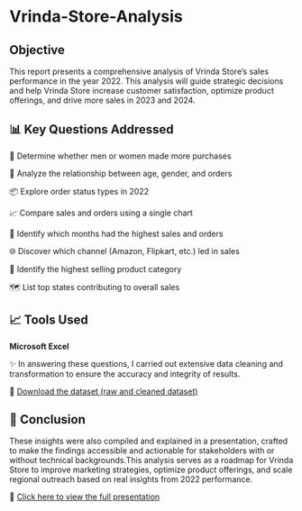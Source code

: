 # Vrinda-Store-Analysis
## Objective
This report presents a comprehensive analysis of Vrinda Store’s sales performance in the year 2022.  This analysis will guide strategic decisions and help Vrinda Store increase customer satisfaction, optimize product offerings, and drive more sales in 2023 and 2024.

## 📊 Key Questions Addressed
🚻 Determine whether men or women made more purchases

👥 Analyze the relationship between age, gender, and orders

📦 Explore order status types in 2022

📈 Compare sales and orders using a single chart

📅 Identify which months had the highest sales and orders

🌐 Discover which channel (Amazon, Flipkart, etc.) led in sales

👗 Identify the highest selling product category

🗺️ List top states contributing to overall sales

## 📈 Tools Used
**Microsoft Excel**

✨ In answering these questions, I carried out extensive data cleaning and transformation to ensure the accuracy and integrity of results.

📂 [Download the dataset (raw and cleaned dataset)](https://github.com/Rikky101/Vrinda-Store-Analysis/blob/main/Vrinda%20Store%20Analysis%20Presentation.pdf)

## 📌 Conclusion
 These insights were also compiled and explained in a presentation, crafted to make the findings accessible and actionable for stakeholders with or without technical backgrounds.This analysis serves as a roadmap for Vrinda Store to improve marketing strategies, optimize product offerings, and scale regional outreach based on real insights from 2022 performance.

🔗 [Click here to view the full presentation](https://github.com/Rikky101/Vrinda-Store-Analysis/blob/main/Vrinda%20Store%20Data.xlsx)
